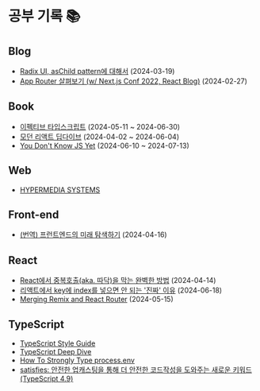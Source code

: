 # 공부 기록 📚

## Blog
- [Radix UI, asChild pattern에 대해서](https://wookhyung.hashnode.dev/radix-ui-aschild-pattern) (2024-03-19)
- [App Router 살펴보기 (w/ Next.js Conf 2022, React Blog)](https://wookhyung.hashnode.dev/app-router-w-nextjs-conf-2022-react-blog) (2024-02-27)

## Book
- [이펙티브 타입스크립트](https://wookhyung.notion.site/43d54c6e06504692ac6266ab3f3576c8?pvs=4) (2024-05-11 ~ 2024-06-30)
- [모던 리액트 딥다이브](https://frontend-log.vercel.app/) (2024-04-02 ~ 2024-06-04)
- [You Don't Know JS Yet](https://github.com/thoupe/you-dont-know-js-yet-book-study) (2024-06-10 ~ 2024-07-13)

## Web
- [HYPERMEDIA SYSTEMS](https://hypermedia.systems/)

## Front-end
- [(번역) 프런트엔드의 미래 탐색하기](https://ykss.netlify.app/translation/navigating_the_future_of_frontend) (2024-04-16)

## React
- [React에서 중복호출(aka. 따닥)을 막는 완벽한 방법](https://happysisyphe.tistory.com/m/72) (2024-04-14)
- [리액트에서 key에 index를 넣으면 안 되는 '진짜' 이유](https://yozm.wishket.com/magazine/detail/2634) (2024-06-18)
- [Merging Remix and React Router](https://remix.run/blog/merging-remix-and-react-router) (2024-05-15)

## TypeScript
- [TypeScript Style Guide](https://mkosir.github.io/typescript-style-guide/#introduction)
- [TypeScript Deep Dive](https://basarat.gitbook.io/typescript/)
- [How To Strongly Type process.env](https://www.totaltypescript.com/how-to-strongly-type-process-env)
- [satisfies: 안전한 업캐스팅을 통해 더 안전한 코드작성을 도와주는 새로운 키워드(TypeScript 4.9)](https://engineering.ab180.co/stories/satisfies-safe-upcasting)
